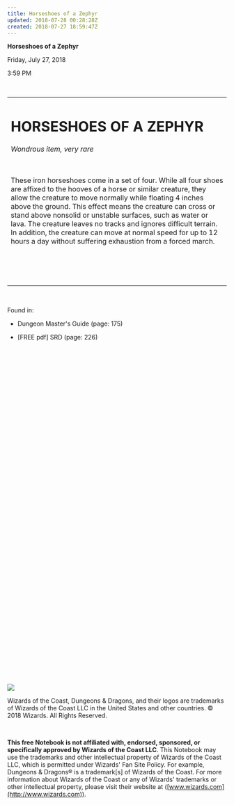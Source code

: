```yaml
---
title: Horseshoes of a Zephyr
updated: 2018-07-28 00:28:28Z
created: 2018-07-27 18:59:47Z
---
```


**Horseshoes of a Zephyr**

Friday, July 27, 2018

3:59 PM

 

<table><tbody><tr class="odd"><td><h1 id="horseshoes-of-a-zephyr"><strong>HORSESHOES OF A ZEPHYR</strong></h1><p><em>Wondrous item, very rare</em></p><p> </p><p>These iron horseshoes come in a set of four. While all four shoes are affixed to the hooves of a horse or similar creature, they allow the creature to move normally while floating 4 inches above the ground. This effect means the creature can cross or stand above nonsolid or unstable surfaces, such as water or lava. The creature leaves no tracks and ignores difficult terrain. In addition, the creature can move at normal speed for up to 12 hours a day without suffering exhaustion from a forced march.</p><p> </p><p> </p></td></tr></tbody></table>

 

Found in:

-   Dungeon Master's Guide (page: 175)

-   \[FREE pdf\] SRD (page: 226)

 

 

 

 

 

 

 

 

 

 

 

 

 

 

 

 

 

 

 

 

 

 

 

 

 

![](tmp\media\image1.png)

Wizards of the Coast, Dungeons & Dragons, and their logos are trademarks of Wizards of the Coast LLC in the United States and other countries. © 2018 Wizards. All Rights Reserved.

 

**This free Notebook is not affiliated with, endorsed, sponsored, or specifically approved by Wizards of the Coast LLC**. This Notebook may use the trademarks and other intellectual property of Wizards of the Coast LLC, which is permitted under Wizards' Fan Site Policy. For example, Dungeons & Dragons® is a trademark\[s\] of Wizards of the Coast. For more information about Wizards of the Coast or any of Wizards' trademarks or other intellectual property, please visit their website at ([www.wizards.com](http://www.wizards.com)).
